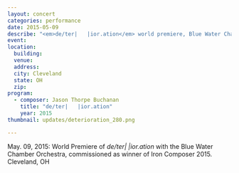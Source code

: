 ```yaml
---
layout: concert
categories: performance
date: 2015-05-09
describe: "<em>de/ter|   |ior.ation</em> world premiere, Blue Water Chamber Orchestra."
event:
location:
  building:
  venue:
  address:
  city: Cleveland
  state: OH
  zip:
program:
  - composer: Jason Thorpe Buchanan
    title: "de/ter|   |ior.ation"
    year: 2015
thumbnail: updates/deterioration_280.png

---
```


May. 09, 2015: World Premiere of *de/ter|   |ior.ation* with the Blue Water Chamber Orchestra, commissioned as winner of Iron Composer 2015. Cleveland, OH
